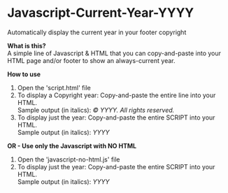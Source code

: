 # Javascript-Current-Year-YYYY
Automatically display the current year in your footer copyright

<b>What is this?</b><br/>
A simple line of Javascript &amp; HTML that you can copy-and-paste into your HTML page and/or footer to show an always-current year.

<b>How to use</b>
<ol>
<li>Open the 'script.html' file</li>
<li>To display a Copyright year: Copy-and-paste the entire line into your HTML.<br/>Sample output (in italics): <em>&copy; YYYY. All rights reserved.</em></li>
<li>To display just the year: Copy-and-paste the entire SCRIPT into your HTML.<br/>Sample output (in italics): <em>YYYY</em></li>
</ol>

<b>OR - Use only the Javascript with NO HTML</b>
<ol>
<li>Open the 'javascript-no-html.js' file</li>
<li>To display just the year: Copy-and-paste the entire SCRIPT into your HTML.<br/>Sample output (in italics): <em>YYYY</em></li>
</ol>
